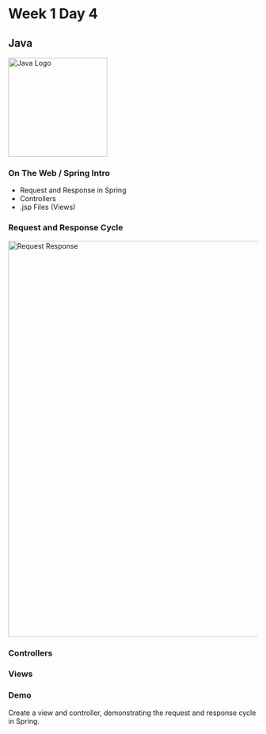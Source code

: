 # Week 1 Day 4

## Java

<img src="https://upload.wikimedia.org/wikipedia/en/thumb/3/30/Java_programming_language_logo.svg/1200px-Java_programming_language_logo.svg.png" alt="Java Logo" width="200px">

### On The Web / Spring Intro

* Request and Response in Spring
* Controllers
* .jsp Files (Views)

### Request and Response Cycle

<img src="https://s3.amazonaws.com/assets.mockflow.com/app/wireframepro/company/C06104a2bdb987778c33f673cd5cbde75/projects/D8ab61f7909f9dc39a7101f5695b6693f/pages/c330159f6a00463798773d0fec45cfe6/image/c330159f6a00463798773d0fec45cfe6.png" alt="Request Response" width="800px">

### Controllers

### Views

### Demo
Create a view and controller, demonstrating the request and response cycle in Spring.